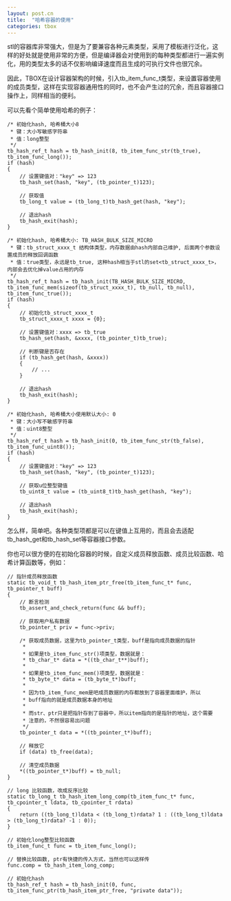 ```yaml
---
layout: post.cn
title:  "哈希容器的使用"
categories: tbox
---
```


stl的容器库非常强大，但是为了要兼容各种元素类型，采用了模板进行泛化，这样的好处就是使用非常的方便，但是编译器会对使用到的每种类型都进行一遍实例化，用的类型太多的话不仅影响编译速度而且生成的可执行文件也很冗余。

因此，TBOX在设计容器架构的时候，引入tb_item_func_t类型，来设置容器使用的成员类型，这样在实现容器通用性的同时，也不会产生过的冗余，而且容器接口操作上，同样相当的便利。

可以先看个简单使用哈希的例子：

    /* 初始化hash, 哈希桶大小8
     * 键：大小写敏感字符串
     * 值：long整型
     */
    tb_hash_ref_t hash = tb_hash_init(8, tb_item_func_str(tb_true), tb_item_func_long());
    if (hash)
    {
        // 设置键值对："key" => 123
        tb_hash_set(hash, "key", (tb_pointer_t)123);

        // 获取值
        tb_long_t value = (tb_long_t)tb_hash_get(hash, "key");

        // 退出hash
        tb_hash_exit(hash);
    }

    /* 初始化hash, 哈希桶大小: TB_HASH_BULK_SIZE_MICRO
     * 键：tb_struct_xxxx_t 结构体类型，内存数据由hash内部自己维护, 后面两个参数设置成员的释放回调函数
     * 值：true类型，永远是tb_true, 这种hash相当于stl的set<tb_struct_xxxx_t>，内部会去优化掉value占用的内存
     */
    tb_hash_ref_t hash = tb_hash_init(TB_HASH_BULK_SIZE_MICRO, tb_item_func_mem(sizeof(tb_struct_xxxx_t), tb_null, tb_null), tb_item_func_true());
    if (hash)
    {
        // 初始化tb_struct_xxxx_t
        tb_struct_xxxx_t xxxx = {0};

        // 设置键值对：xxxx => tb_true
        tb_hash_set(hash, &xxxx, (tb_pointer_t)tb_true);

        // 判断键是否存在
        if (tb_hash_get(hash, &xxxx)) 
        {
            // ...
        }

        // 退出hash
        tb_hash_exit(hash);
    }

    /* 初始化hash, 哈希桶大小使用默认大小: 0
     * 键：大小写不敏感字符串
     * 值：uint8整型
     */
    tb_hash_ref_t hash = tb_hash_init(0, tb_item_func_str(tb_false), tb_item_func_uint8());
    if (hash)
    {
        // 设置键值对："key" => 123
        tb_hash_set(hash, "key", (tb_pointer_t)123);

        // 获取u位整型键值
        tb_uint8_t value = (tb_uint8_t)tb_hash_get(hash, "key");

        // 退出hash
        tb_hash_exit(hash);
    }

怎么样，简单吧。各种类型项都是可以在键值上互用的，而且会去适配tb_hash_get和tb_hash_set等容器接口参数。

你也可以很方便的在初始化容器的时候，自定义成员释放函数、成员比较函数、哈希计算函数等，例如：

    // 指针成员释放函数
    static tb_void_t tb_hash_item_ptr_free(tb_item_func_t* func, tb_pointer_t buff)
    {
        // 断言检测
        tb_assert_and_check_return(func && buff);

        // 获取用户私有数据
        tb_pointer_t priv = func->priv;

        /* 获取成员数据，这里为tb_pointer_t类型，buff是指向成员数据的指针
         *
         * 如果是tb_item_func_str()项类型，数据就是：
         * tb_char_t* data = *((tb_char_t**)buff);
         *    
         * 如果是tb_item_func_mem()项类型，数据就是：
         * tb_byte_t* data = (tb_byte_t*)buff;
         *
         * 因为tb_item_func_mem是吧成员数据的内存都放到了容器里面维护，所以
         * buff指向的就是成员数据本身的地址
         *
         * 而str、ptr只是把指针存到了容器中，所以item指向的是指针的地址，这个需要
         * 注意的，不然很容易出问题
         */
        tb_pointer_t data = *((tb_pointer_t*)buff);
        
        // 释放它
        if (data) tb_free(data);

        // 清空成员数据
        *((tb_pointer_t*)buff) = tb_null;
    }

    // long 比较函数，改成反序比较
    static tb_long_t tb_hash_item_long_comp(tb_item_func_t* func, tb_cpointer_t ldata, tb_cpointer_t rdata)
    {
        return ((tb_long_t)ldata < (tb_long_t)rdata? 1 : ((tb_long_t)ldata > (tb_long_t)rdata? -1 : 0));
    }

    // 初始化long整型比较函数
    tb_item_func_t func = tb_item_func_long();

    // 替换比较函数, ptr有快捷的传入方式，当然也可以这样传
    func.comp = tb_hash_item_long_comp;

    // 初始化hash
    tb_hash_ref_t hash = tb_hash_init(0, func, tb_item_func_ptr(tb_hash_item_ptr_free, "private data"));


